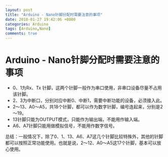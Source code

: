 ```yaml
---
layout: post
title: "Arduino - Nano针脚分配时需要注意的事项"
date: 2018-01-27 19:42:06 +0800
categories: Arduino
tags: [Arduino,Nano]
comments: true
---
```


Arduino - Nano针脚分配时需要注意的事项
===


- 0、1为Rx、Tx 针脚，这两个针脚一般作为串口使用，非串口设备尽量不占用该针脚。
- 2、3为中断口，分别对应中断0、中断1，需要中断功能的设备，必须接入此。
- 2～13、A0～A5，共18个针脚，都可以作为数字针脚，编号连起来，分别是2～19。
- 13针脚只能为OUTPUT模式，只能作为输出端，不能用作输入端。
- A6、A7针脚只能用做模拟信号，不能用作数字信号。

总结：一般情况下，除了0、1、13、A6、A7这几个针脚比较特殊外，其他的针脚都可以按照正常功能使用。也就是说，2～12、A0～A5这17个针脚，基本可以放心使用。